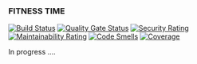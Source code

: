 ### FITNESS TIME

[![Build Status](https://github.com/dov118/fitness/workflows/CI/badge.svg)](https://github.com/dov118/fitness/actions/workflows/CI.yaml)
[![Quality Gate Status](https://sonarcloud.io/api/project_badges/measure?project=dov118_fitness&metric=alert_status)](https://sonarcloud.io/summary/overall?id=dov118_fitness)
[![Security Rating](https://sonarcloud.io/api/project_badges/measure?project=dov118_fitness&metric=security_rating)](https://sonarcloud.io/summary/overall?id=dov118_fitness)
[![Maintainability Rating](https://sonarcloud.io/api/project_badges/measure?project=dov118_fitness&metric=sqale_rating)](https://sonarcloud.io/summary/overall?id=dov118_fitness)
[![Code Smells](https://sonarcloud.io/api/project_badges/measure?project=dov118_fitness&metric=code_smells)](https://sonarcloud.io/summary/overall?id=dov118_fitness)
[![Coverage](https://sonarcloud.io/api/project_badges/measure?project=dov118_fitness&metric=coverage)](https://sonarcloud.io/summary/overall?id=dov118_fitness)

In progress ....